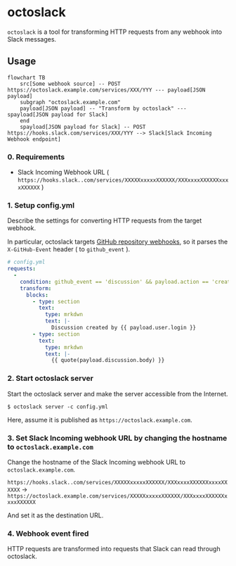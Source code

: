 # octoslack

`octoslack` is a tool for transforming HTTP requests from any webhook into Slack messages.

## Usage

``` mermaid
flowchart TB
    src[Some webhook source] -- POST https://octoslack.example.com/services/XXX/YYY --- payload[JSON payload]
    subgraph "octoslack.example.com"
    payload[JSON payload] -- "Transform by octoslack" --- spayload[JSON payload for Slack]
    end
    spayload[JSON payload for Slack] -- POST https://hooks.slack.com/services/XXX/YYY --> Slack[Slack Incoming Webhook endpoint]
```

### 0. Requirements

- Slack Incoming Webhook URL ( `https://hooks.slack..com/services/XXXXXxxxxxXXXXXX/XXXxxxxXXXXXXxxxxXXXXXX` )

### 1. Setup config.yml

Describe the settings for converting HTTP requests from the target webhook.

In particular, octoslack targets [GitHub repository webhooks](https://docs.github.com/en/rest/webhooks?apiVersion=2022-11-28), so it parses the `X-GitHub-Event` header ( to `github_event` ).

``` yaml
# config.yml
requests:
  -
    condition: github_event == 'discussion' && payload.action == 'created'
    transform:
      blocks:
        - type: section
          text:
            type: mrkdwn
            text: |-
              Discussion created by {{ payload.user.login }}
        - type: section
          text:
            type: mrkdwn
            text: |-
              {{ quote(payload.discussion.body) }}
```

### 2. Start octoslack server

Start the octoslack server and make the server accessible from the Internet.

``` console
$ octoslack server -c config.yml
```

Here, assume it is published as `https://octoslack.example.com`.

### 3. Set Slack Incoming webhook URL by changing the hostname to `octoslack.example.com`

Change the hostname of the Slack Incoming webhook URL to `octoslack.example.com`.

`https://hooks.slack..com/services/XXXXXxxxxxXXXXXX/XXXxxxxXXXXXXxxxxXXXXXX` -> `https://octoslack.example.com/services/XXXXXxxxxxXXXXXX/XXXxxxxXXXXXXxxxxXXXXXX`

And set it as the destination URL.

### 4. Webhook event fired

HTTP requests are transformed into requests that Slack can read through octoslack.
